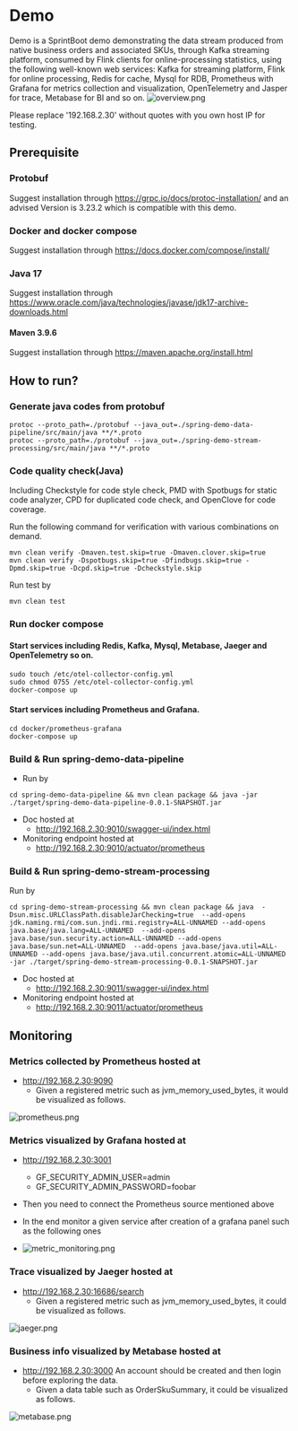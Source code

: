 # Demo
Demo is a SprintBoot demo demonstrating the data stream produced from native business orders and associated SKUs, through Kafka streaming platform, consumed by Flink clients for online-processing statistics, using the following well-known web services:
Kafka for streaming platform, 
Flink for online processing, 
Redis for cache, Mysql for RDB, 
Prometheus with Grafana for metrics collection and visualization, 
OpenTelemetry and Jasper for trace, 
Metabase for BI and so on.
![overview.png](images%2Foverview.png)

Please replace '192.168.2.30' without quotes with you own host IP for testing.

## Prerequisite
### Protobuf
Suggest installation through
https://grpc.io/docs/protoc-installation/
and an advised Version is 3.23.2 which is compatible with this demo.

### Docker and docker compose
Suggest installation through
https://docs.docker.com/compose/install/

### Java 17
Suggest installation through
https://www.oracle.com/java/technologies/javase/jdk17-archive-downloads.html

#### Maven 3.9.6
Suggest installation through
https://maven.apache.org/install.html

## How to run?
### Generate java codes from protobuf
```
protoc --proto_path=./protobuf --java_out=./spring-demo-data-pipeline/src/main/java **/*.proto
protoc --proto_path=./protobuf --java_out=./spring-demo-stream-processing/src/main/java **/*.proto
```
### Code quality check(Java)
Including Checkstyle for code style check, PMD with Spotbugs for static code analyzer, CPD for duplicated code check, and OpenClove for code coverage. 

Run the following command for verification with various combinations on demand.
```
mvn clean verify -Dmaven.test.skip=true -Dmaven.clover.skip=true
mvn clean verify -Dspotbugs.skip=true -Dfindbugs.skip=true -Dpmd.skip=true -Dcpd.skip=true -Dcheckstyle.skip
```
Run test by
```
mvn clean test
```

### Run docker compose
#### Start services including Redis, Kafka, Mysql, Metabase, Jaeger and OpenTelemetry so on.
```
sudo touch /etc/otel-collector-config.yml
sudo chmod 0755 /etc/otel-collector-config.yml
docker-compose up
```
#### Start services including Prometheus and Grafana.
```
cd docker/prometheus-grafana
docker-compose up
```

### Build & Run spring-demo-data-pipeline
* Run by
```
cd spring-demo-data-pipeline && mvn clean package && java -jar ./target/spring-demo-data-pipeline-0.0.1-SNAPSHOT.jar
```  
* Doc hosted at
  * http://192.168.2.30:9010/swagger-ui/index.html
* Monitoring endpoint hosted at 
  * http://192.168.2.30:9010/actuator/prometheus

### Build & Run spring-demo-stream-processing
Run by
```
cd spring-demo-stream-processing && mvn clean package && java  -Dsun.misc.URLClassPath.disableJarChecking=true  --add-opens jdk.naming.rmi/com.sun.jndi.rmi.registry=ALL-UNNAMED --add-opens java.base/java.lang=ALL-UNNAMED  --add-opens java.base/sun.security.action=ALL-UNNAMED --add-opens java.base/sun.net=ALL-UNNAMED  --add-opens java.base/java.util=ALL-UNNAMED --add-opens java.base/java.util.concurrent.atomic=ALL-UNNAMED -jar ./target/spring-demo-stream-processing-0.0.1-SNAPSHOT.jar
```
* Doc hosted at
  * http://192.168.2.30:9011/swagger-ui/index.html
* Monitoring endpoint hosted at
  * http://192.168.2.30:9011/actuator/prometheus

## Monitoring
### Metrics collected by Prometheus hosted at
* http://192.168.2.30:9090 
  * Given a registered metric such as jvm_memory_used_bytes, it would be visualized as follows.

![prometheus.png](images%2Fprometheus.png)

### Metrics visualized by Grafana hosted at
* http://192.168.2.30:3001
  * GF_SECURITY_ADMIN_USER=admin
  * GF_SECURITY_ADMIN_PASSWORD=foobar
* Then you need to connect the Prometheus source mentioned above
* In the end monitor a given service after creation of a grafana panel such as the following ones

* ![metric_monitoring.png](images%2Fmetric_monitoring.png)

### Trace visualized by Jaeger hosted at
* http://192.168.2.30:16686/search
  * Given a registered metric such as jvm_memory_used_bytes, it could be visualized as follows.

![jaeger.png](images%2Fjaeger.png)

### Business info visualized by Metabase hosted at
* http://192.168.2.30:3000 An account should be created and then login before exploring the data.
  * Given a data table such as OrderSkuSummary, it could be visualized as follows.

![metabase.png](images%2Fmetabase.png)